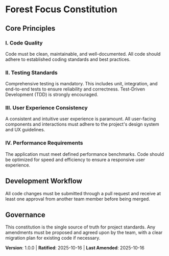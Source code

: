 <!--
Sync Impact Report:
- Version change: none -> 1.0.0
- Modified principles:
  - `[PRINCIPLE_1_NAME]` -> `I. Code Quality`
  - `[PRINCIPLE_2_NAME]` -> `II. Testing Standards`
  - `[PRINCIPLE_3_NAME]` -> `III. User Experience Consistency`
  - `[PRINCIPLE_4_NAME]` -> `IV. Performance Requirements`
- Added sections: `Development Workflow`
- Removed sections: `[PRINCIPLE_5_NAME]`
- Templates requiring updates:
  - `.specify/templates/plan-template.md` (✅ updated)
  - `.specify/templates/spec-template.md` (✅ updated)
  - `.specify/templates/tasks-template.md` (✅ updated)
- Follow-up TODOs: None
-->
# Forest Focus Constitution
<!-- Example: Spec Constitution, TaskFlow Constitution, etc. -->

## Core Principles

### I. Code Quality
Code must be clean, maintainable, and well-documented. All code should adhere to established coding standards and best practices.

### II. Testing Standards
Comprehensive testing is mandatory. This includes unit, integration, and end-to-end tests to ensure reliability and correctness. Test-Driven Development (TDD) is strongly encouraged.

### III. User Experience Consistency
A consistent and intuitive user experience is paramount. All user-facing components and interactions must adhere to the project's design system and UX guidelines.

### IV. Performance Requirements
The application must meet defined performance benchmarks. Code should be optimized for speed and efficiency to ensure a responsive user experience.

## Development Workflow

All code changes must be submitted through a pull request and receive at least one approval from another team member before being merged.

## Governance

This constitution is the single source of truth for project standards. Any amendments must be proposed and agreed upon by the team, with a clear migration plan for existing code if necessary.

**Version**: 1.0.0 | **Ratified**: 2025-10-16 | **Last Amended**: 2025-10-16